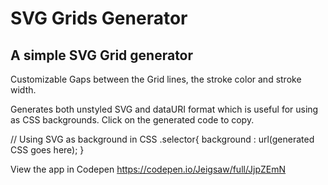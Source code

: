# SVG Grids Generator

## A simple SVG Grid generator

Customizable Gaps between the Grid lines, the stroke color and stroke width.

Generates both unstyled SVG and dataURI format which is useful for using as CSS backgrounds.
Click on the generated code to copy.

// Using SVG as background in CSS
.selector{
background : url(generated CSS goes here);
}


View the app in Codepen
https://codepen.io/Jeigsaw/full/JjpZEmN
